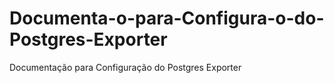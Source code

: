 # Documenta-o-para-Configura-o-do-Postgres-Exporter
Documentação para Configuração do Postgres Exporter
